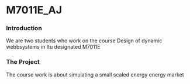 # M7011E_AJ

### Introduction
We are two students who work on the course Design of dynamic webbsystems in ltu designated M7011E

### The Project
The course work is about simulating a small scaled energy energy market
